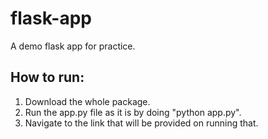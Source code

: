 # flask-app
A demo flask app for practice.

## How to run:

1. Download the whole package.
2. Run the app.py file as it is by doing "python app.py".
3. Navigate to the link that will be provided on running that.
